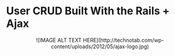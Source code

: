 # User CRUD Built With the Rails + Ajax
<center>
![IMAGE ALT TEXT HERE](http://technotab.com/wp-content/uploads/2012/05/ajax-logo.jpg)
</center>